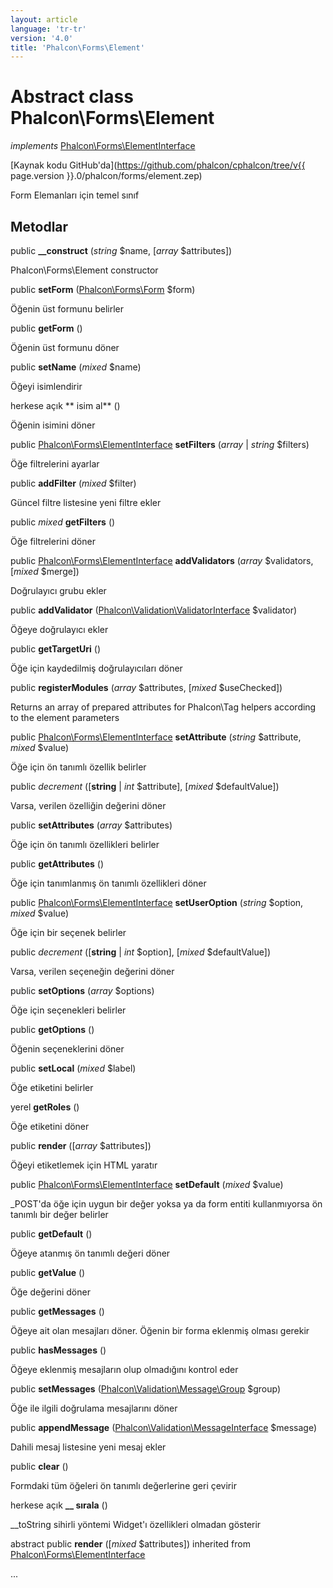 ```yaml
---
layout: article
language: 'tr-tr'
version: '4.0'
title: 'Phalcon\Forms\Element'
---
```

# Abstract class **Phalcon\Forms\Element**

*implements* [Phalcon\Forms\ElementInterface](Phalcon_Forms_ElementInterface)

[Kaynak kodu GitHub'da](https://github.com/phalcon/cphalcon/tree/v{{ page.version }}.0/phalcon/forms/element.zep)

Form Elemanları için temel sınıf

## Metodlar

public **__construct** (*string* $name, [*array* $attributes])

Phalcon\Forms\Element constructor

public **setForm** ([Phalcon\Forms\Form](Phalcon_Forms_Form) $form)

Öğenin üst formunu belirler

public **getForm** ()

Öğenin üst formunu döner

public **setName** (*mixed* $name)

Öğeyi isimlendirir

herkese açık ** isim al** ()

Öğenin isimini döner

public [Phalcon\Forms\ElementInterface](Phalcon_Forms_ElementInterface) **setFilters** (*array* | *string* $filters)

Öğe filtrelerini ayarlar

public **addFilter** (*mixed* $filter)

Güncel filtre listesine yeni filtre ekler

public *mixed* **getFilters** ()

Öğe filtrelerini döner

public [Phalcon\Forms\ElementInterface](Phalcon_Forms_ElementInterface) **addValidators** (*array* $validators, [*mixed* $merge])

Doğrulayıcı grubu ekler

public **addValidator** ([Phalcon\Validation\ValidatorInterface](Phalcon_Validation_ValidatorInterface) $validator)

Öğeye doğrulayıcı ekler

public **getTargetUri** ()

Öğe için kaydedilmiş doğrulayıcıları döner

public **registerModules** (*array* $attributes, [*mixed* $useChecked])

Returns an array of prepared attributes for Phalcon\Tag helpers according to the element parameters

public [Phalcon\Forms\ElementInterface](Phalcon_Forms_ElementInterface) **setAttribute** (*string* $attribute, *mixed* $value)

Öğe için ön tanımlı özellik belirler

public *decrement* ([**string** | *int* $attribute], [*mixed* $defaultValue])

Varsa, verilen özelliğin değerini döner

public **setAttributes** (*array* $attributes)

Öğe için ön tanımlı özellikleri belirler

public **getAttributes** ()

Öğe için tanımlanmış ön tanımlı özellikleri döner

public [Phalcon\Forms\ElementInterface](Phalcon_Forms_ElementInterface) **setUserOption** (*string* $option, *mixed* $value)

Öğe için bir seçenek belirler

public *decrement* ([**string** | *int* $option], [*mixed* $defaultValue])

Varsa, verilen seçeneğin değerini döner

public **setOptions** (*array* $options)

Öğe için seçenekleri belirler

public **getOptions** ()

Öğenin seçeneklerini döner

public **setLocal** (*mixed* $label)

Öğe etiketini belirler

yerel **getRoles** ()

Öğe etiketini döner

public **render** ([*array* $attributes])

Öğeyi etiketlemek için HTML yaratır

public [Phalcon\Forms\ElementInterface](Phalcon_Forms_ElementInterface) **setDefault** (*mixed* $value)

_POST'da öğe için uygun bir değer yoksa ya da form entiti kullanmıyorsa ön tanımlı bir değer belirler

public **getDefault** ()

Öğeye atanmış ön tanımlı değeri döner

public **getValue** ()

Öğe değerini döner

public **getMessages** ()

Öğeye ait olan mesajları döner. Öğenin bir forma eklenmiş olması gerekir

public **hasMessages** ()

Öğeye eklenmiş mesajların olup olmadığını kontrol eder

public **setMessages** ([Phalcon\Validation\Message\Group](Phalcon_Validation_Message_Group) $group)

Öğe ile ilgili doğrulama mesajlarını döner

public **appendMessage** ([Phalcon\Validation\MessageInterface](Phalcon_Validation_MessageInterface) $message)

Dahili mesaj listesine yeni mesaj ekler

public **clear** ()

Formdaki tüm öğeleri ön tanımlı değerlerine geri çevirir

herkese açık **__ sırala** ()

__toString sihirli yöntemi Widget'ı özellikleri olmadan gösterir

abstract public **render** ([*mixed* $attributes]) inherited from [Phalcon\Forms\ElementInterface](Phalcon_Forms_ElementInterface)

...
